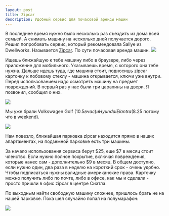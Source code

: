 ```yaml
---
layout: post
title: Zipcar
description: Удобный сервис для почасовой аренды машин
---
```

В последнее время нужно было несколько раз съездить из дома всей семьей.
А снимать машину на несколько дней получается дорого. Решил попробовать
сервис, который рекомендовала Sallye из Dwellworks. Называется [Zipcar](http://zipcar.com). По сути почасовая аренда машин.
<img src="http://i.imgur.com/KJCgNKY.png" class="img-responsive img-thumbnail">

Ищешь ближайшую к тебе машину либо в браузере, либо через приложение для
мобильного. Указываешь время, с которого она тебе нужна. Дальше идешь
туда, где машина стоит, подносишь zipcar карточку к лобовому стеклу - машина 
открывается, ключи уже внутри. Перед использованием надо осмотреть машину
на предмет повреждений. В первый раз у нас были три царапины на двери.
Я позвонил, сообщил о них.

<img src="http://i.imgur.com/IJ6z3yPl.jpg" class="img-responsive img-thumbnail">

Мы уже брали Volkswagen Golf ($10.5 в час) и Hyundai Elantra ($8.25 потому что
в weekend). 

<img src="http://i.imgur.com/rxEBH2Vl.jpg" class="img-responsive img-thumbnail">

Нам повезло, ближайшая парковка zipcar находится прямо в наших апартаментах, на
подземной парковке есть три машины.

За начало использования сервиса берут $25, еще $7 в месяц стоит членство.
Если нужно полное покрытие, включая повреждения, которые нанес сам - дополнительно
$9 в месяц. В общем доступно, если нужно один, два раза в неделю на короткий
срок - очень удобно. Чтобы подписаться нужны валидные американские права.
Карточку можно получить либо по почте, либо в офисе, как мы и сделали - просто
пришли в офис zipcar в центре Сиэтла.

По выходным найти свободную машину сложнее, пришлось брать не на нашей парковке.
Пока шел случайно попал на полумарафон:

<img src="http://i.imgur.com/BDvI3wpl.jpg" class="img-responsive img-thumbnail">